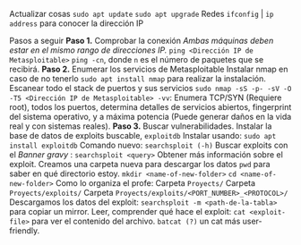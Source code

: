 Actualizar cosas
	`sudo apt update`
	`sudo apt upgrade`
Redes
	`ifconfig` | `ip address` para conocer la dirección IP

Pasos a seguir
	**Paso 1.** Comprobar la conexión
		*Ambas máquinas deben estar en el mismo rango de direcciones IP.*
		`ping <Dirección IP de Metasploitable>`
		`ping -cn`, donde `n` es el número de paquetes que se recibirá.
	**Paso 2.** Enumerar los servicios de Metasploitable
		Instalar nmap en caso de no tenerlo
			`sudo apt install nmap` para realizar la instalación.
		Escanear todo el stack de puertos y sus servicios
			`sudo nmap -sS -p- -sV -O -T5 <Dirección IP de Metasploitable> -vv`: 
				Enumera TCP/SYN (Requiere root), todos los puertos, determina detalles de servicios abiertos, fingerprint del sistema operativo, y a máxima potencia (Puede generar daños en la vida real y con sistemas reales).
	**Paso 3.** Buscar vulnerabilidades.
		Instalar la base de datos de exploits buscable, `exploitdb`
			Instalar usando: `sudo apt install exploitdb`
			Comando nuevo: `searchsploit (-h)`
		Buscar exploits con el *Banner gravy* : `searchsploit <query>`
		Obtener más información sobre el exploit.
			Creamos una carpeta nueva para descargar los datos
				`pwd` para saber en qué directorio estoy.
				`mkdir <name-of-new-folder>`
				`cd <name-of-new-folder>`
				Como lo organiza el profe:
					Carpeta `Proyects/`
					Carpeta `Proyects/exploits/`
					Carpeta `Proyects/exploits/<PORT_NUMBER>_<PROTOCOL>/`
			Descargamos los datos del exploit:
				`searchsploit -m <path-de-la-tabla>` para copiar un mirror.
			Leer, comprender qué hace el exploit:
				`cat <exploit-file>` para ver el contenido del archivo.
				`batcat (?)` un cat más user-friendly.
			